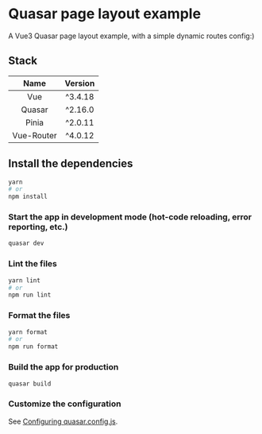 # Quasar page layout example

A Vue3 Quasar page layout example, with a simple dynamic routes config:)

## Stack

|    Name    | Version |
|:----------:|:-------:|
|    Vue     | ^3.4.18 |
|   Quasar   | ^2.16.0 |
|   Pinia    | ^2.0.11 |
| Vue-Router | ^4.0.12 |

## Install the dependencies

```bash
yarn
# or
npm install
```

### Start the app in development mode (hot-code reloading, error reporting, etc.)

```bash
quasar dev
```

### Lint the files

```bash
yarn lint
# or
npm run lint
```

### Format the files

```bash
yarn format
# or
npm run format
```

### Build the app for production

```bash
quasar build
```

### Customize the configuration

See [Configuring quasar.config.js](https://v2.quasar.dev/quasar-cli-vite/quasar-config-js).

